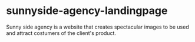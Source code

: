 # sunnyside-agency-landingpage
Sunny side agency is a website that creates spectacular images to be used and attract costumers of the client's product.
